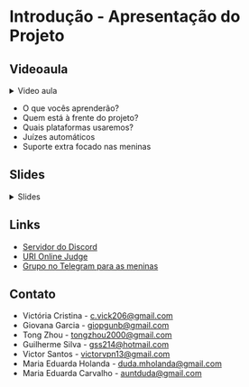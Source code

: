 Introdução - Apresentação do Projeto
====================================

## Videoaula

<details>
    <summary>Video aula</summary>

<iframe width="560" height="315" src="https://www.youtube.com/embed/x-AWilPoXLI" title="YouTube video player" frameborder="0" allow="accelerometer; autoplay; clipboard-write; encrypted-media; gyroscope; picture-in-picture" allowfullscreen></iframe>

</details>

- O que vocês aprenderão?
- Quem está à frente do projeto?
- Quais plataformas usaremos?
- Juízes automáticos
- Suporte extra focado nas meninas

## Slides

<details>
    <summary>Slides</summary>

<iframe src="https://docs.google.com/presentation/d/e/2PACX-1vRgIHbr7wyJP_MFGu515xgMkliHyuADId8qfi0qCqjcsnvbR0a0jVKW2i9aGcN4d6P_oEZXuIlN6aDZ/embed?start=false&loop=false&delayms=3000" frameborder="0" width="600" height="400" allowfullscreen="true" mozallowfullscreen="true" webkitallowfullscreen="true"></iframe>

</details>

## Links

- [Servidor do Discord](https://discord.gg/Km83WYjD)
- [URI Online Judge](https://www.urionlinejudge.com.br/judge/en/login)
- [Grupo no Telegram para as meninas](https://t.me/joinchat/WLUfDFjHmdDGOSW1)
  
## Contato

- Victória Cristina - c.vick206@gmail.com 
- Giovana Garcia - giopgunb@gmail.com
- Tong Zhou - tongzhou2000@gmail.com
- Guilherme Silva - gss214@hotmail.com
- Victor Santos - victorvpn13@gmail.com
- Maria Eduarda Holanda - duda.mholanda@gmail.com
- Maria Eduarda Carvalho - auntduda@gmail.com

